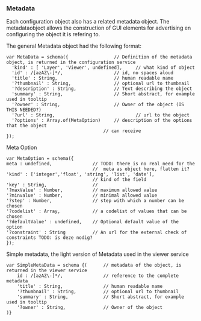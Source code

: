 ### Metadata ###

Each configuration object also has a related metadata object. The metadataobject allows the construction of GUI elements for advertising en configuring the object it is refering to.  

The general Metadata object had the following format:

	var MetaData = schema({                 // Definition of the metadata object, is returned in the configuration service
	  'kind' : [ 'Layer', 'Viewer', undefined], 	// what kind of object 
	  'id' : /[azAZ\-]*/,					// id, no spaces aloud	
	  'title' : String,                     // human readable name
	  '?thumbnail' : String,				// optional url to thumbnail
	  '?description' : String,				// Text describing the object
	  'summary' : String,					// Short abstract, for example used in tooltip
	  '?owner' : String,					// Owner of the object (IS THIS NEEDED?)
	  '?url' : String,								// url to the object 	
	  '?options' : Array.of(MetaOption)		// description of the options that the object
										// can receive
	});

Meta Option


	var MetaOption = schema({
	meta : undefined,				// TODO: there is no real need for the
									//  meta as object here, flatten it?
	'kind' : ['integer','float', 'string', 'list', 'date'],  
									// kind of the field
	'key' : String,					//
	'?maxValue' : Number,			// maximum allowed value
	'?minvalue' : Number,			// minimal allowed value
	'?step' : Number,				// step with which a number can be chosen 
	'?codelist' : Array,	 		// a codelist of values that can be chosen
	'?defaultValue' : undefined, 	// Optional default value of the option	
	'?constraint' : String			// An url for the external check of constraints TODO: is deze nodig?											
	});


Simple metadata, the light version of Metadata used in the viewer service

	var SimpleMetaData = schema {(      // metadata of the object, is returned in the viewer service
		id : /[azAZ\-]*/,				// reference to the complete metadata
		'title' : String,               // human readable name
		'?thumbnail' : String,			// optional url to thumbnail
		'summary' : String,				// Short abstract, for example used in tooltip
		'?owner' : String,				// Owner of the object
	)}
